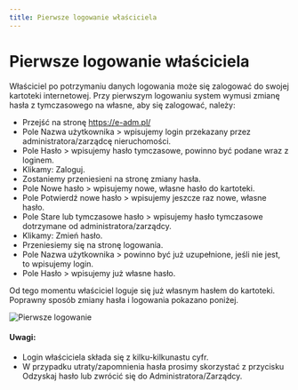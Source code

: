 ```yaml
---
title: Pierwsze logowanie właściciela
---
```

# Pierwsze logowanie właściciela

Właściciel po potrzymaniu danych logowania może się zalogować do swojej kartoteki internetowej. Przy pierwszym logowaniu system wymusi zmianę hasła z tymczasowego na własne, aby się zalogować, należy:

- Przejść na stronę https://e-adm.pl/
- Pole Nazwa użytkownika > wpisujemy login przekazany przez administratora/zarządcę nieruchomości.
- Pole Hasło > wpisujemy hasło tymczasowe, powinno być podane wraz z loginem.
- Klikamy: Zaloguj.
- Zostaniemy przeniesieni na stronę zmiany hasła.
- Pole Nowe hasło > wpisujemy nowe, własne hasło do kartoteki.
- Pole Potwierdź nowe hasło > wpisujemy jeszcze raz nowe, własne hasło.
- Pole Stare lub tymczasowe hasło > wpisujemy hasło tymczasowe dotrzymane od administratora/zarządcy.
- Klikamy: Zmień hasło.
- Przeniesiemy się na stronę logowania.
- Pole Nazwa użytkownika > powinno być już uzupełnione, jeśli nie jest, to wpisujemy login.
- Pole Hasło > wpisujemy już własne hasło.

Od tego momentu właściciel loguje się już własnym hasłem do kartoteki. Poprawny sposób zmiany hasła i logowania pokazano poniżej.

![Pierwsze logowanie](pierwszelogowanie.gif)

#### Uwagi:

- Login właściciela składa się z kilku-kilkunastu cyfr.
- W przypadku utraty/zapomnienia hasła prosimy skorzystać z przycisku Odzyskaj hasło lub zwrócić się do Administratora/Zarządcy.